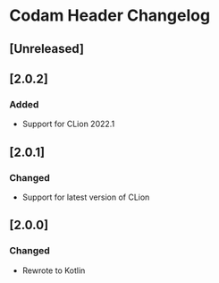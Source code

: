 <!-- Keep a Changelog guide -> https://keepachangelog.com -->

# Codam Header Changelog

## [Unreleased]
## [2.0.2]
### Added
- Support for CLion 2022.1

## [2.0.1]
### Changed
- Support for latest version of CLion

## [2.0.0]
### Changed
- Rewrote to Kotlin
